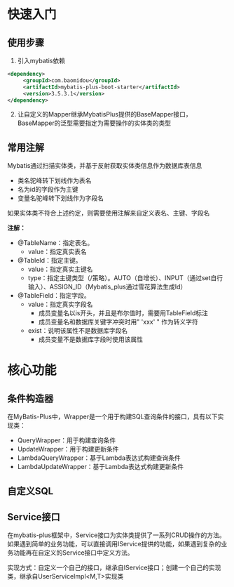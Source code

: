 # 快速入门

## 使用步骤

1. 引入mybatis依赖

```xml
<dependency>
     <groupId>com.baomidou</groupId>
     <artifactId>mybatis-plus-boot-starter</artifactId>
     <version>3.5.3.1</version>
</dependency>
```

2. 让自定义的Mapper继承MybatisPlus提供的BaseMapper接口，BaseMapper的泛型需要指定为需要操作的实体类的类型





## 常用注解

Mybatis通过扫描实体类，并基于反射获取实体类信息作为数据库表信息

+ 类名驼峰转下划线作为表名
+ 名为id的字段作为主键
+ 变量名驼峰转下划线作为字段名

如果实体类不符合上述约定，则需要使用注解来自定义表名、主键、字段名



**注解：**

+ @TableName：指定表名。
  + value：指定真实表名
+ @TableId：指定主键。
  + value：指定真实主键名
  + type：指定主键类型（/策略）。AUTO（自增长）、INPUT（通过set自行输入）、ASSIGN_ID（Mybatis_plus通过雪花算法生成Id）
+ @TableField：指定字段。
  + value：指定真实字段名
    + 成员变量名以is开头，并且是布尔值时，需要用TableField标注
    + 成员变量名和数据库关键字冲突时用"  'xxx'  " 作为转义字符   
  + exist：说明该属性不是数据库字段名
    + 成员变量不是数据库字段时使用该属性



# 核心功能

## 条件构造器

在MyBatis-Plus中，Wrapper是一个用于构建SQL查询条件的接口，具有以下实现类：

+ QueryWrapper：用于构建查询条件
+ UpdateWrapper：用于构建更新条件
+ LambdaQueryWrapper：基于Lambda表达式构建查询条件
+ LambdaUpdateWrapper：基于Lambda表达式构建更新条件



## 自定义SQL

 



## Service接口

在mybatis-plus框架中，Service接口为实体类提供了一系列CRUD操作的方法。如果遇到简单的业务功能，可以直接调用IService提供的功能，如果遇到复杂的业务功能再在自定义的Service接口中定义方法。

实现方式：自定义一个自己的接口，继承自IService<T>接口；创建一个自己的实现类，继承自UserServiceImpl<M,T>实现类